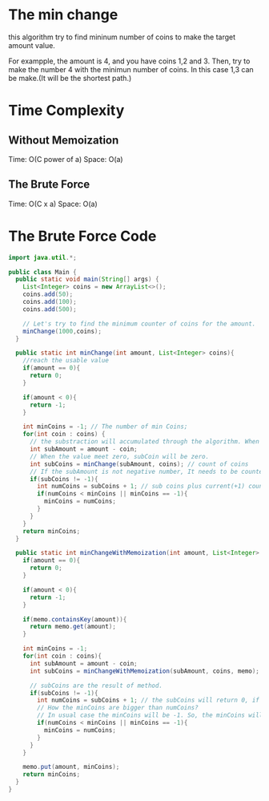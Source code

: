 # The min change

this algorithm try to find mininum number of coins to make the target amount value.

For exampple, the amount is 4, and you have coins 1,2 and 3.
Then, try to make the number 4 with the minimun number of coins.
In this case 1,3 can be make.(It will be the shortest path.)

# Time Complexity

## Without Memoization

Time: O(C power of a)
Space: O(a)

## The Brute Force

Time: O(C x a)
Space: O(a)

# The Brute Force Code

```Java
import java.util.*;

public class Main {
  public static void main(String[] args) {
    List<Integer> coins = new ArrayList<>();
    coins.add(50);
    coins.add(100);
    coins.add(500);

    // Let's try to find the minimum counter of coins for the amount.
    minChange(1000,coins);
  }

  public static int minChange(int amount, List<Integer> coins){
    //reach the usable value
    if(amount == 0){
      return 0;
    }

    if(amount < 0){
      return -1;
    }

    int minCoins = -1; // The number of min Coins;
    for(int coin : coins) {
      // the substraction will accumulated through the algorithm. When the value meet zero, all the algorithm will be finished.
      int subAmount = amount - coin;
      // When the value meet zero, subCoin will be zero.
      int subCoins = minChange(subAmount, coins); // count of coins
      // If the subAmount is not negative number, It needs to be counted
      if(subCoins != -1){
        int numCoins = subCoins + 1; // sub coins plus current(+1) count.
        if(numCoins < minCoins || minCoins == -1){
          minCoins = numCoins;
        }
      }
    }
    return minCoins;
  }

  public static int minChangeWithMemoization(int amount, List<Integer> coins, HashMap<Integer,Integer> memo){
    if(amount == 0){
      return 0;
    }

    if(amount < 0){
      return -1;
    }

    if(memo.containsKey(amount)){
      return memo.get(amount);
    }

    int minCoins = -1;
    for(int coin : coins){
      int subAmount = amount - coin;
      int subCoins = minChangeWithMemoization(subAmount, coins, memo);

      // subCoins are the result of method.
      if(subCoins != -1){
        int numCoins = subCoins + 1; // the subCoins will return 0, if the subAmount is 0. So, plus the count 1
        // How the minCoins are bigger than numCoins?
        // In usual case the minCoins will be -1. So, the minCoins will be 1 for proper count.
        if(numCoins < minCoins || minCoins == -1){
          minCoins = numCoins;
        }
      }
    }

    memo.put(amount, minCoins);
    return minCoins;
  }
}


```
